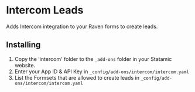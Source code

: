 
# Intercom Leads

Adds Intercom integration to your Raven forms to create leads.

## Installing
1. Copy the 'intercom' folder to the `_add-ons` folder in your Statamic website.
2. Enter your App ID & API Key in `_config/add-ons/intercom/intercom.yaml`
3. List the Formsets that are allowed to create leads in `_config/add-ons/intercom/intercom.yaml`
